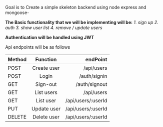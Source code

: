 Goal is to Create a simple skeleton backend using node express and mongoose-

**The Basic functionality that we will be implementing will be:**
 *1. sign up
 2. auth
 3. show user list
 4. remove / update users*

**Authentication will be handled using JWT** 

Api  endpoints will be as follows

|Method|Function  |endPoint
| ------------- |:-------------:| -----:|
|POST|Create user| /api/users
|POST|Login|/auth/signin
|GET|Sign-out|/auth/signout
|GET|List users|/api/users
|GET|List user|/api/users/:userId
|PUT|Update user |/api/users/:userId
|DELETE|Delete user|/api/users/:userId



	 


